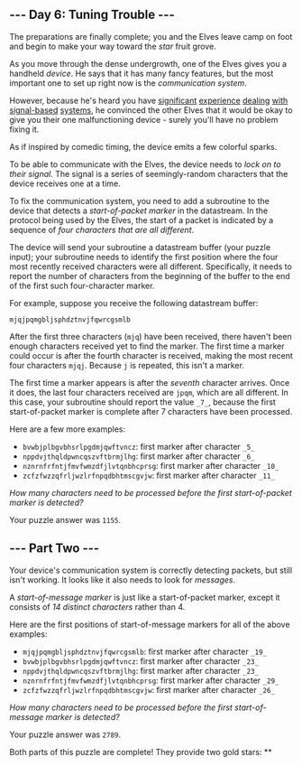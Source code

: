 ## --- Day 6: Tuning Trouble ---

The preparations are finally complete; you and the Elves leave camp on foot and begin to make your way toward the _star_ fruit grove.

As you move through the dense undergrowth, one of the Elves gives you a handheld _device_. He says that it has many fancy features, but the most important one to set up right now is the _communication system_.

However, because he's heard you have [significant](/2016/day/6) [experience](/2016/day/25) [dealing](/2019/day/7) [with](/2019/day/9) [signal-based](/2019/day/16) [systems](/2021/day/25), he convinced the other Elves that it would be okay to give you their one malfunctioning device - surely you'll have no problem fixing it.

As if inspired by comedic timing, the device emits a few colorful sparks.

To be able to communicate with the Elves, the device needs to _lock on to their signal_. The signal is a series of seemingly-random characters that the device receives one at a time.

To fix the communication system, you need to add a subroutine to the device that detects a _start-of-packet marker_ in the datastream. In the protocol being used by the Elves, the start of a packet is indicated by a sequence of _four characters that are all different_.

The device will send your subroutine a datastream buffer (your puzzle input); your subroutine needs to identify the first position where the four most recently received characters were all different. Specifically, it needs to report the number of characters from the beginning of the buffer to the end of the first such four-character marker.

For example, suppose you receive the following datastream buffer:

    mjqjpqmgbljsphdztnvjfqwrcgsmlb

After the first three characters (`mjq`) have been received, there haven't been enough characters received yet to find the marker. The first time a marker could occur is after the fourth character is received, making the most recent four characters `mjqj`. Because `j` is repeated, this isn't a marker.

The first time a marker appears is after the _seventh_ character arrives. Once it does, the last four characters received are `jpqm`, which are all different. In this case, your subroutine should report the value `_7_`, because the first start-of-packet marker is complete after 7 characters have been processed.

Here are a few more examples:

- `bvwbjplbgvbhsrlpgdmjqwftvncz`: first marker after character `_5_`
- `nppdvjthqldpwncqszvftbrmjlhg`: first marker after character `_6_`
- `nznrnfrfntjfmvfwmzdfjlvtqnbhcprsg`: first marker after character `_10_`
- `zcfzfwzzqfrljwzlrfnpqdbhtmscgvjw`: first marker after character `_11_`

_How many characters need to be processed before the first start-of-packet marker is detected?_

Your puzzle answer was `1155`.

## --- Part Two ---

Your device's communication system is correctly detecting packets, but still isn't working. It looks like it also needs to look for _messages_.

A _start-of-message marker_ is just like a start-of-packet marker, except it consists of _14 distinct characters_ rather than 4.

Here are the first positions of start-of-message markers for all of the above examples:

- `mjqjpqmgbljsphdztnvjfqwrcgsmlb`: first marker after character `_19_`
- `bvwbjplbgvbhsrlpgdmjqwftvncz`: first marker after character `_23_`
- `nppdvjthqldpwncqszvftbrmjlhg`: first marker after character `_23_`
- `nznrnfrfntjfmvfwmzdfjlvtqnbhcprsg`: first marker after character `_29_`
- `zcfzfwzzqfrljwzlrfnpqdbhtmscgvjw`: first marker after character `_26_`

_How many characters need to be processed before the first start-of-message marker is detected?_

Your puzzle answer was `2789`.

Both parts of this puzzle are complete! They provide two gold stars: \*\*
